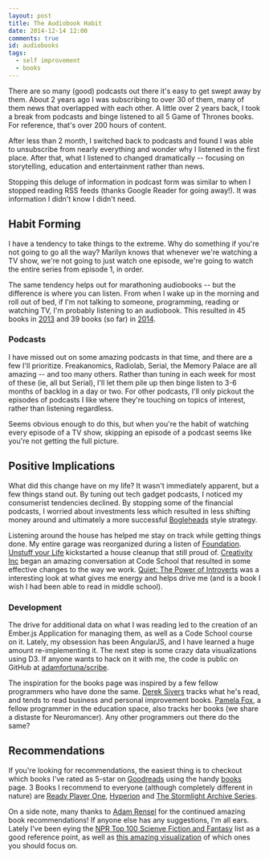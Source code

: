 ```yaml
---
layout: post
title: The Audiobook Habit
date: 2014-12-14 12:00
comments: true
id: audiobooks
tags:
  - self improvement
  - books
---
```


There are so many (good) podcasts out there it's easy to get swept away by them. About 2 years ago I was subscribing to over 30 of them, many of them news that overlapped with each other. A little over 2 years back, I took a break from podcasts and binge listened to all 5 Game of Thrones books. For reference, that's over 200 hours of content.

After less than 2 month, I switched back to podcasts and found I was able to unsubscribe from nearly everything and wonder why I listened in the first place. After that, what I listened to changed dramatically -- focusing on storytelling, education and entertainment rather than news.

Stopping this deluge of information in podcast form was similar to when I stopped reading RSS feeds (thanks Google Reader for going away!). It was information I didn't know I didn't need.

## Habit Forming

I have a tendency to take things to the extreme. Why do something if you're not going to go all the way? Marilyn knows that whenever we're watching a TV show, we're not going to just watch one episode, we're going to watch the entire series from episode 1, in order.

The same tendency helps out for marathoning audiobooks -- but the difference is where you can listen. From when I wake up in the morning and roll out of bed, if I'm not talking to someone, programming, reading or watching TV, I'm probably listening to an audiobook. This resulted in 45 books in [2013](/books/#/?readAfter=2013-01-02&readBefore=2014-01-02) and 39 books (so far) in [2014](http://adamfortuna.com/books/#/?readAfter=2014-01-02&readBefore=2014-12-02).

### Podcasts

I have missed out on some amazing podcasts in that time, and there are a few I'll prioritize. Freakanomics, Radiolab, Serial, the Memory Palace are all amazing -- and too many others. Rather than tuning in each week for most of these (ie, all but Serial), I'll let them pile up then binge listen to 3-6 months of backlog in a day or two. For other podcasts, I'll only pickout the episodes of podcasts I like where they're touching on topics of interest, rather than listening regardless.

Seems obvious enough to do this, but when you're the habit of watching every episode of a TV show, skipping an episode of a podcast seems like you're not getting the full picture.

## Positive Implications

What did this change have on my life? It wasn't immediately apparent, but a few things stand out. By tuning out tech gadget podcasts, I noticed my consumerist tendencies declined. By stopping some of the financial podcasts, I worried about investments less which resulted in less shifting money around and ultimately a more successful [Bogleheads](http://www.bogleheads.org/) style strategy. 

Listening around the house has helped me stay on track while getting things done. My entire garage was reorganized during a listen of [Foundation](http://adamfortuna.com/books/#/books/0380508567). [Unstuff your Life](http://adamfortuna.com/books/#/books/1583333894) kickstarted a house cleanup that still proud of. [Creativity Inc](http://adamfortuna.com/books/#/books/0812993012) began an amazing conversation at Code School that resulted in some effective changes to the way we work. [Quiet: The Power of Introverts](http://adamfortuna.com/books/#/books/0307352145) was a interesting look at what gives me energy and helps drive me (and is a book I wish I had been able to read in middle school).

### Development

The drive for additional data on what I was reading led to the creation of an Ember.js Application for managing them, as well as a Code School course on it. Lately, my obsession has been AngularJS, and I have learned a huge amount re-implementing it. The next step is some crazy data visualizations using D3. If anyone wants to hack on it with me, the code is public on GitHub at [adamfortuna/scribe](https://github.com/adamfortuna/scribe).

The inspiration for the books page was inspired by a few fellow programmers who have done the same. [Derek Sivers](http://sivers.org/book) tracks what he's read, and tends to read business and personal improvement books. [Pamela Fox](http://www.pamelafox.org/readinglist), a fellow programmer in the education space, also tracks her books (we share a distaste for Neuromancer). Any other programmers out there do the same?

## Recommendations

If you're looking for recommendations, the easiest thing is to checkout which books I've rated as 5-star on [Goodreads](http://goodreads.com) using the handy [books](/books/#/?rating=5) page. 3 Books I recommend to everyone (although completely different in nature) are [Ready Player One](/books/#/books/030788743X), [Hyperion](/books/#/books/0553283685) and [The Stormlight Archive Series](http://adamfortuna.com/books/#/books/0765326353).

On a side note, many thanks to [Adam Rensel](https://twitter.com/adamrensel) for the continued amazing book recommendations! If anyone else has any suggestions, I'm all ears. Lately I've been eying the [NPR Top 100 Scienve Fiction and Fantasy](http://www.npr.org/2011/08/11/139085843/your-picks-top-100-science-fiction-fantasy-books) list as a good reference point, as well as [this amazing visualization](/images/books/nprtop100.jpg) of which ones you should focus on. 
